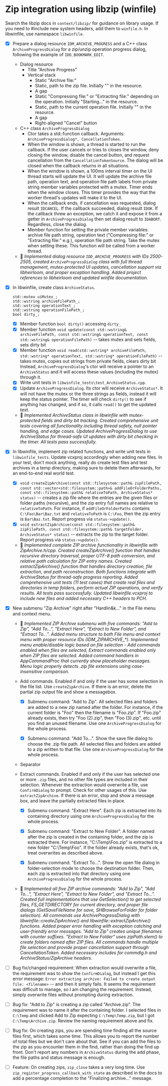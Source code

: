 # Zip integration using libzip (winfile)

Search the libzip docs in `context/libzip/` for guidance on library usage.
If you need to #include new system headers, add them to `winfile.h`.
In libwinfile, use namespace `libwinfile`.

- [x] Prepare a dialog resource `IDM_ARCHIVE_PROGRESS` and a C++ class `ArchiveProgressDialog` for a zip/unzip operation progress dialog, following the example of `IDD_BOOKMARK_EDIT`.
    - Dialog resource
        - Title "Archive Progress"
        - Vertical stack
            - Static "Archive file:" 
            - Static, path to the zip file. Initially "" in the resource.
            - A gap
            - Static "Compressing file:" or "Extracting file:" depending on the operation. Initially "Starting..." in the resource.
            - Static, path to the current operation file. Initially "" in the resource.
            - A gap
            - Right-aligned "Cancel" button
    - C++ class `ArchiveProgressDialog`
        - Ctor takes a std::function callback. Arguments: `ArchiveProgressDialog*, CancellationToken`.
        - When the window is shown, a thread is started to run the callback. If the user cancels or tries to closes the window, deny closing the window, disable the cancel button, and request cancellation from the `CancellationTokenSource`. The dialog will be closed when the callback returns in all situations.
        - When the window is shown, a 100ms interval timer on the UI thread starts will update the UI. It will update the archive file path, operation text, and operation file path labels from private string member variables protected with a mutex. Timer ends when the window closes. This timer provides the way that the worker thread's updates will make it to the UI.
        - When the callback ends, if cancellation was requested, dialog result `IDCANCEL`. If the callback succeeded, dialog result `IDOK`. If the callback threw an exception, we catch it and expose it from a getter in `ArchiveProgressDialog` then set dialog result to `IDABORT`. Regardless, close the dialog.
        - Member function for setting the private member variables: archive file path string, operation text ("Compressing file:" or "Extracting file:" e.g.), operation file path string. Take the mutex when setting these. This function will be called from a worker thread.
    - 🤖 *Implemented dialog resource `IDD_ARCHIVE_PROGRESS` with IDs 2500-2505, created `ArchiveProgressDialog` class with full thread management, mutex-protected UI updates, cancellation support via libheirloom, and proper exception handling. Added project references to libheirloom and updated winfile documentation.*

- [x] In libwinfile, create class `ArchiveStatus`.
    ```
    std::mutex uiMutex_;
    std::wstring archiveFilePath_;
    std::wstring operationText_;
    std::wstring operationFilePath_;
    bool dirty_;
    ```
    - [x] Member function `bool dirty()` accessing `dirty_`
    - [x] Member function `void update(const std::wstring& archiveFilePath, const std::wstring& operationText, const std::wstring& operationFilePath)` -- takes mutex and sets fields, sets dirty bit
    - [x] Member function `void read(std::wstring* archiveFilePath, std::wstring* operationText, std::wstring* operationFilePath)` -- takes mutex, copies out strings from private fields, clears dirty bit
    Instead, `ArchiveProgressDialog`'s ctor will receive a pointer to an `ArchiveStatus` and it will access these values (including the mutex) through it.
    - [x] Write unit tests in `libwinfile_tests\test_ArchiveStatus.cpp`.
    - [x] Update `ArchiveProgressDialog`. Its ctor will receive `ArchiveStatus*`. It will not have the mutex or the three strings as fields, instead it will keep the status pointer. The timer will check `dirty()` to see if anything has changed, and if so, it calls `read()` to get the updated text.
    - 🤖 *Implemented ArchiveStatus class in libwinfile with mutex-protected fields and dirty bit tracking. Created comprehensive unit tests covering all functionality including thread safety, null pointer handling, and edge cases. Updated ArchiveProgressDialog to use ArchiveStatus for thread-safe UI updates with dirty bit checking in the timer. All tests pass successfully.*

- [x] In libwinfile, implement zip related functions, and write unit tests in `libwinfile_tests`. Update vcxproj accordingly when adding new files. In your test, don't mock anything, really do create test files and test archives in a temp directory, making sure to delete them afterwards, for an end-to-end real world test.
    - [x] `void createZipArchive(const std::filesystem::path& zipFilePath, const std::vector<std::filesystem::path>& addFileOrFolderPaths, const std::filesystem::path& relativeToPath, ArchiveStatus* status)` -- creates a zip file where the entries are the given files or folder paths (recursive), and the zip entry full names are relative to `relativeToPath`. For instance, if `addFileOrFolderPaths` contains `C:\Foo\Bar\Baz.txt` and `relativeToPath` is `C:\Foo`, then the zip entry is `Bar\Baz.txt`. Report progress via `status->update()`.
    - [x] `void extractZipArchive(const std::filesystem::path& zipFilePath, const std::filesystem::path& targetFolder, ArchiveStatus* status)` -- extracts the zip to the target folder. Report progress via `status->update()`.
    - 🤖 *Implemented complete ZIP archive functionality in libwinfile with ZipArchive.h/cpp. Created createZipArchive() function that handles recursive directory traversal, proper UTF-8 path conversion, and relative path calculation for ZIP entry names. Created extractZipArchive() function that handles directory creation, file extraction, and path reconstruction. Both functions integrate with ArchiveStatus for thread-safe progress reporting. Added comprehensive unit tests (11 test cases) that create real files and directories in temp folders, perform actual ZIP operations, and verify results. All tests pass successfully. Updated libwinfile.vcxproj to include new files and added necessary C++ headers to PCH.*

- [x] New submenu "Zip Archive" right after "Hardlin&k..." in the File menu and context menu.
    - 🤖 *Implemented ZIP Archive submenu with five commands: "Add to Zip", "Add To...", "Extract Here", "Extract to New Folder", and "Extract To...". Added menu structure to both File menu and context menu with proper resource IDs (IDM_ZIPARCHIVE_\*). Implemented menu enable/disable logic based on file selection - Add commands enabled when files are selected, Extract commands enabled only when ZIP files are selected. Added command handlers in AppCommandProc that currently show placeholder messages. Menu logic properly detects .zip file extensions using case-insensitive comparison.*

    - Add commands. Enabled if and only if the user has some selection in the file list. Use `createZipArchive`. If there is an error, delete the partial zip output file and show a messagebox.

        - [x] Submenu command: "Add to Zip".  All selected files and folders are added to a new zip named after the folder. For instance, if the current folder is "Foo" then the filename is "Foo.zip". If "Foo.zip" already exists, then try "Foo (2).zip", then "Foo (3).zip", etc. until you find an unused filename. Use one `ArchiveProgressDialog` for the whole process. 

        - [x] Submenu command: "Add To...". Show the save file dialog to choose the .zip file path. All selected files and folders are added to a zip written to that file. Use one `ArchiveProgressDialog` for the whole process.

    - Separator

    - Extract commands. Enabled if and only if the user has selected one or more `.zip` files, and no other file types are included in their selection. Whenever the extraction would overwrite a file, use `ConfirmDialog` to prompt. Check for other usages of this. Use `extractZipArchive`. If there is an error, stop and show a message box, and leave the partially extracted files in place.

        - [x] Submenu command: "Extract Here". Each zip is extracted into its containing directory using one `ArchiveProgressDialog` for the whole process.

        - [x] Submenu command: "Extract to New Folder". A folder named after the zip is created in the containing folder, and the zip is extracted there. For instance, "C:\Temp\Foo.zip" is extracted to a new folder "C:\Temp\Foo\". If the folder already exists, that's ok, treat overwrites as described above.

        - [x] Submenu command: "Extract To...". Show the open file dialog in folder-selection mode to choose the destination folder. Then, each zip is extracted into that directory using one `ArchiveProgressDialog` for the whole process.
    - 🤖 *Implemented all five ZIP archive commands: "Add to Zip", "Add To...", "Extract Here", "Extract to New Folder", and "Extract To...". Created full implementations that use GetSelection() to get selected files, FS_GETDIRECTORY for current directory, and proper file dialogs (GetSaveFileName for save, SHBrowseForFolder for folder selection). All commands use ArchiveProgressDialog with libwinfile::createZipArchive() and libwinfile::extractZipArchive() functions. Added proper error handling with exception catching and user-friendly error messages. "Add to Zip" creates unique filenames with counter suffixes. "Extract to New Folder" uses zipPath.stem() to create folders named after ZIP files. All commands handle multiple file selection and provide proper cancellation support through CancellationToken. Added necessary includes for commdlg.h and ArchiveStatus/ZipArchive headers.*

- [ ] Bug fix/changed requirement: When extraction would overwrite a file, the requirement was to show the `ConfirmDialog`, but instead I get this error message: `Error extracting archive: Failed to create output file: <filename>` -- and then it simply fails. It seems the requirement was difficult to manage, so I am changing the requirement. Instead, simply overwrite files without prompting during extraction.

- [ ] Bug fix: "Add to Zip" is creating a zip called "Archive.zip". The requirement was to name it after the containing folder. I selected files in `C:\Temp` and clicked Add to Zip expecting `C:\Temp\Temp.zip`, but I got `C:\Temp\Archive.zip`. Review the naming requirement above and fix.

- [ ] Bug fix: On creating zips, you are spending time finding all the source files first, which takes some time. This allows you to report the number of total files but we don't care about that. See if you can add the files to the zip as you encounter them in the find, rather than doing the find up front. Don't report any numbers in `ArchiveStatus` during the add phase, the file paths and status message is enough.

- [ ] Feature: On creating zips, `zip_close` takes a very long time. Use `zip_register_progress_callback_with_state` as described in the docs to add a percentage completion to the "Finalizing archive..." message.
